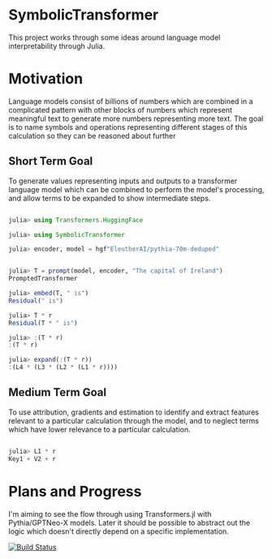 # SymbolicTransformer

This project works through some ideas around language model interpretability through Julia.

# Motivation

Language models consist of billions of numbers which are combined in a complicated pattern with other blocks of numbers which represent meaningful text to generate more numbers representing more text. The goal is to name symbols and operations representing different stages of this calculation so they can be reasoned about further

## Short Term Goal

To generate values representing inputs and outputs to a transformer language model which can be combined to perform the model's processing, and allow terms to be
expanded to show intermediate steps.

```julia

julia> using Transformers.HuggingFace

julia> using SymbolicTransformer

julia> encoder, model = hgf"EleutherAI/pythia-70m-deduped"


julia> T = prompt(model, encoder, "The capital of Ireland")
PromptedTransformer

julia> embed(T, " is")
Residual(" is")

julia> T * r
Residual(T * " is")

julia> :(T * r)
:(T * r)

julia> expand(:(T * r))
:(L4 * (L3 * (L2 * (L1 * r))))


```

## Medium Term Goal

To use attribution, gradients and estimation to identify and extract features relevant to a particular calculation through the model, and to neglect terms
which have lower relevance to a particular calculation.

```julia

julia> L1 * r
Key1 + V2 + r 

```

# Plans and Progress

I'm aiming to see the flow through using Transformers.jl with Pythia/GPTNeo-X models. Later it should be possible to abstract out the logic which doesn't directly depend on a specific implementation.


[![Build Status](https://github.com/prior-technology/SymbolicTransformer/actions/workflows/CI.yml/badge.svg?branch=main)](https://github.com/prior-technology/SymbolicTransformer/actions/workflows/CI.yml?query=branch%3Amain)
